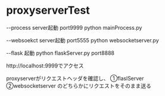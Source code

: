 # proxyserverTest
--process server起動 port9999
python mainProcess.py

--websoekct server起動 port5555
python websocketserver.py

--flask 起動
python flaskServer.py port8888


http://localhost:9999でアクセス

proxyserverがリクエストヘッダを確認し、
①flaslServer
②websocketserver
のどちらかにリクエストをそのまま送る

